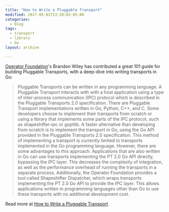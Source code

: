 ```yaml
---
title: "How to Write a Pluggable Transport"
modified: 2017-05-01T13:20:02-05:00
categories:
  - blog
tags:
  - transport
  - library
  - Go
layout: archive

---
```


[Operator Foundation](https://operatorfoundation.org)'s Brandon Wiley has contributed a great 101 guide for building Pluggable Transports, with a deep-dive into writing transports in Go:

> Pluggable Transports can be written in any programming language. A Pluggable Transport interacts with with a host application using a type of inter-process communication (IPC) protocol which is described in the Pluggable Transports 2.0 specification. There are Pluggable Transport implementations written in Go, Python, C++, and C. Some developers choose to implement their transports from scratch or using a library that implements some parts of the IPC protocol, such as shapeshifter-ipc or goptlib. A faster alternative than developing from scratch is to implement the transport in Go, using the Go API provided in the Pluggable Transports 2.0 specification. This method of implementing a transport is currently limited to transports implemented in the Go programming language. However, there are some advantages to this approach. Applications that are also written in Go can use transports implementing the PT 2.0 Go API directly, bypassing the IPC layer. This decreases the complexity of integration, as well as the performance overhead of running the transports in a separate process. Additionally, the Operator Foundation provides a tool called Shapeshifter Dispatcher, which wraps transports implementing the PT 2.0 Go API to provide the IPC layer. This allows applications written in programming languages other than Go to use these transports with no additional development cost.

Read more at [How to Write a Pluggable Transport](/build/how/)
